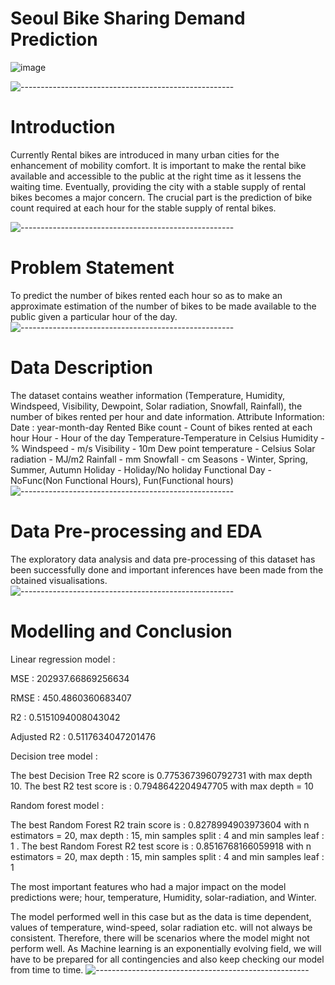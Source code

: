 # Seoul Bike Sharing Demand Prediction

![image](https://user-images.githubusercontent.com/102281845/190586017-c74bacd2-aee0-4589-bf05-32a9ccacaf58.png)

![-----------------------------------------------------](https://raw.githubusercontent.com/andreasbm/readme/master/assets/lines/rainbow.png)

# Introduction

Currently Rental bikes are introduced in many urban cities for the enhancement of mobility comfort. It is important to make the rental bike available and accessible to the public at the right time as it lessens the waiting time. Eventually, providing the city with a stable supply of rental bikes becomes a major concern. The crucial part is the prediction of bike count required at each hour for the stable supply of rental bikes.

![-----------------------------------------------------](https://raw.githubusercontent.com/andreasbm/readme/master/assets/lines/rainbow.png)

# Problem Statement

To predict the number of bikes rented each hour so  as to make an approximate estimation of the number of bikes to be made available to the public given a particular hour of the day.
![-----------------------------------------------------](https://raw.githubusercontent.com/andreasbm/readme/master/assets/lines/rainbow.png)


# Data Description

The dataset contains weather information (Temperature, Humidity, Windspeed, Visibility, Dewpoint, Solar radiation, Snowfall, Rainfall), the number of bikes rented per hour and date information. Attribute Information: Date : year-month-day Rented Bike count - Count of bikes rented at each hour Hour - Hour of the day Temperature-Temperature in Celsius Humidity - % Windspeed - m/s Visibility - 10m Dew point temperature - Celsius Solar radiation - MJ/m2 Rainfall - mm Snowfall - cm Seasons - Winter, Spring, Summer, Autumn Holiday - Holiday/No holiday Functional Day - NoFunc(Non Functional Hours), Fun(Functional hours)
![-----------------------------------------------------](https://raw.githubusercontent.com/andreasbm/readme/master/assets/lines/rainbow.png)

# Data Pre-processing and EDA

The exploratory data analysis and data pre-processing of this dataset has been successfully done and important inferences have been made from the obtained visualisations.
![-----------------------------------------------------](https://raw.githubusercontent.com/andreasbm/readme/master/assets/lines/rainbow.png)

# Modelling and Conclusion

Linear regression model :  

MSE : 202937.66869256634

RMSE : 450.4860360683407

R2 : 0.5151094008043042

Adjusted R2 :  0.5117634047201476

Decision tree model :  

The best Decision Tree R2 score is 0.7753673960792731 with max depth 10.
The best R2 test score is : 0.7948642204947705 with max depth = 10 

Random forest model : 

The best Random Forest R2 train score is : 0.8278994903973604 with n estimators = 20, max depth : 15, min samples split : 4 and min samples leaf : 1 . 
The best Random Forest R2 test score is : 0.8516768166059918 with n estimators = 20, max depth : 15, min samples split : 4 and min samples leaf : 1

The most important features who had a major impact on the model predictions were; hour, temperature, Humidity, solar-radiation, and Winter.

The model performed well in this case but as the data is time dependent, values of temperature, wind-speed, solar radiation etc. will not always be consistent. Therefore, there will be scenarios where the model might not perform well. As Machine learning is an exponentially evolving field, we will have to be prepared for all contingencies and also keep checking our model from time to time.
![-----------------------------------------------------](https://raw.githubusercontent.com/andreasbm/readme/master/assets/lines/rainbow.png)
